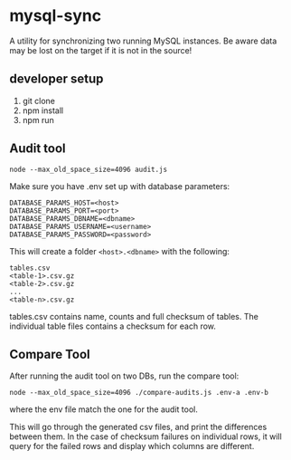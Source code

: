 # mysql-sync

A utility for synchronizing two running MySQL instances. Be aware data may be lost on the target if it is not in the source!

## developer setup
1. git clone
1. npm install
1. npm run

## Audit tool

`node --max_old_space_size=4096 audit.js`

Make sure you have .env set up with database parameters:

```
DATABASE_PARAMS_HOST=<host>
DATABASE_PARAMS_PORT=<port>
DATABASE_PARAMS_DBNAME=<dbname>
DATABASE_PARAMS_USERNAME=<username>
DATABASE_PARAMS_PASSWORD=<password>
```

This will create a folder `<host>.<dbname>` with the following:

```
tables.csv
<table-1>.csv.gz
<table-2>.csv.gz
...
<table-n>.csv.gz
```

tables.csv contains name, counts and full checksum of tables. The individual table files contains a checksum for each row.

## Compare Tool

After running the audit tool on two DBs, run the compare tool:

```
node --max_old_space_size=4096 ./compare-audits.js .env-a .env-b
```

where the env file match the one for the audit tool.

This will go through the generated csv files, and print the differences between them. In the case of checksum failures on individual rows, it will query for the failed rows and display which columns are different.


